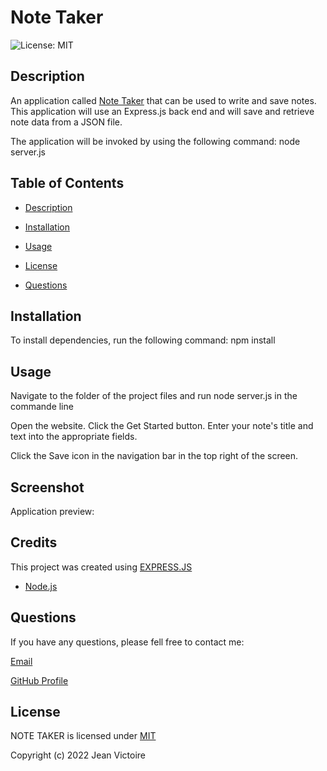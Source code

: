 # Note Taker

![License: MIT](https://img.shields.io/static/v1?label=License&message=mit&color=blue)

## Description

An application called [Note Taker]() that can be used to write and save notes. This application will use an Express.js back end and will save and retrieve note data from a JSON file.

The application will be invoked by using the following command: node server.js

## Table of Contents

- [Description](#Description)

- [Installation](#Installation)

- [Usage](#Usage)

- [License](#License)

- [Questions](#Questions)

## Installation

To install dependencies, run the following command: npm install

## Usage

Navigate to the folder of the project files and run node server.js in the commande line

Open the website. Click the Get Started button. Enter your note's title and text into the appropriate fields.

Click the Save icon in the navigation bar in the top right of the screen.

## Screenshot

Application preview:

## Credits

This project was created using [EXPRESS.JS](https://www.npmjs.com/package/express)

- [Node.js](https://nodejs.org/en/)

## Questions

If you have any questions, please fell free to contact me:

[Email](JeanTheCoders@gmail.com)

[GitHub Profile](https://github.com/JeanVictoire)

## License

NOTE TAKER is licensed under [MIT](https://choosealicense.com/licenses/mit)

Copyright (c) 2022 Jean Victoire
